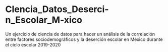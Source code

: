 # CIencia_Datos_Deserci-n_Escolar_M-xico
Un ejercicio de ciencia de datos para hacer un  análisis de la correlación entre factores sociodemográficos y la deserción escolar en México durante el ciclo escolar 2019-2020

